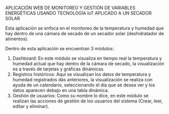 APLICACIÓN WEB DE MONITOREO Y GESTIÓN DE VARIABLES ENERGÉTICAS USANDO TECNOLOGÍA IoT APLICADO A UN SECADOR SOLAR

Esta aplicación se enfoca en el monitoreo de la temperatura y humedad que hay dentro de una cámara de secado de un secador solar (deshidratador de alimentos).

Dentro de esta aplicación se encuentran 3 módulos:

1. Dashboard: En este módulo se visualiza en tiempo real la temperatura y humedad actual que hay dentro de la cámara de secado, la visualización es a través de tarjetas y gráficas dinámicas.
2. Registros históricos: Aquí se visualizan los datos de temperatura y humedad registrados dás anteriores, la visualización se realiza con ayuda de un calendario, seleccionando el día que se desea ver y los datos aparecen debajo en una tabla dinámica.
3. Gestión de usuarios: Como su nombre lo dice, en este módulo se realizan las acciones de gestión de los usuarios del sistema (Crear, leer, editar y eliminar).
